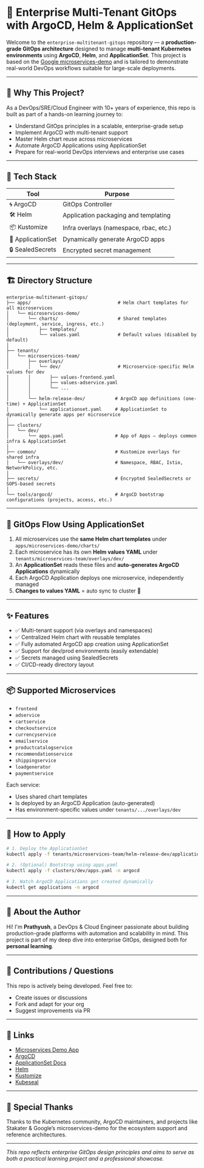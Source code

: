# 🚀 Enterprise Multi-Tenant GitOps with ArgoCD, Helm & ApplicationSet

Welcome to the `enterprise-multitenant-gitops` repository — a **production-grade GitOps architecture** designed to manage **multi-tenant Kubernetes environments** using **ArgoCD**, **Helm**, and **ApplicationSet**. This project is based on the [Google microservices-demo](https://github.com/GoogleCloudPlatform/microservices-demo) and is tailored to demonstrate real-world DevOps workflows suitable for large-scale deployments.

---

## 🌟 Why This Project?

As a DevOps/SRE/Cloud Engineer with 10+ years of experience, this repo is built as part of a hands-on learning journey to:

- Understand GitOps principles in a scalable, enterprise-grade setup
- Implement ArgoCD with multi-tenant support
- Master Helm chart reuse across microservices
- Automate ArgoCD Applications using ApplicationSet
- Prepare for real-world DevOps interviews and enterprise use cases

---

## 🧱 Tech Stack

| Tool              | Purpose                                |
| ----------------- | -------------------------------------- |
| 🌀 ArgoCD         | GitOps Controller                      |
| 🛠 Helm           | Application packaging and templating   |
| 📦 Kustomize      | Infra overlays (namespace, rbac, etc.) |
| 📁 ApplicationSet | Dynamically generate ArgoCD apps       |
| 🔒 SealedSecrets  | Encrypted secret management            |

---

## 🏗️ Directory Structure

```
enterprise-multitenant-gitops/
├── apps/                                # Helm chart templates for all microservices
│   └── microservices-demo/
│       └── charts/                      # Shared templates (deployment, service, ingress, etc.)
│           ├── templates/
│           └── values.yaml              # Default values (disabled by default)
│
├── tenants/
│   └── microservices-team/
│       ├── overlays/
│       │   └── dev/                     # Microservice-specific Helm values for dev
│       │       ├── values-frontend.yaml
│       │       ├── values-adservice.yaml
│       │       └── ...
│       │
│       └── helm-release-dev/           # ArgoCD app definitions (one-time) + ApplicationSet
│           └── applicationset.yaml     # ApplicationSet to dynamically generate apps per microservice
│
├── clusters/
│   └── dev/
│       └── apps.yaml                   # App of Apps — deploys common infra & ApplicationSet
│
├── common/                             # Kustomize overlays for shared infra
│   └── overlays/dev/                   # Namespace, RBAC, Istio, NetworkPolicy, etc.
│
├── secrets/                            # Encrypted SealedSecrets or SOPS-based secrets
│
└── tools/argocd/                       # ArgoCD bootstrap configurations (projects, access, etc.)

```

---

## 🔁 GitOps Flow Using ApplicationSet

1. All microservices use the **same Helm chart templates** under `apps/microservices-demo/charts/`
2. Each microservice has its own **Helm values YAML** under `tenants/microservices-team/overlays/dev/`
3. An **ApplicationSet** reads these files and **auto-generates ArgoCD Applications** dynamically
4. Each ArgoCD Application deploys one microservice, independently managed
5. **Changes to values YAML** = auto sync to cluster 🔄

---

## ✨ Features

- ✅ Multi-tenant support (via overlays and namespaces)
- ✅ Centralized Helm chart with reusable templates
- ✅ Fully automated ArgoCD app creation using ApplicationSet
- ✅ Support for dev/prod environments (easily extendable)
- ✅ Secrets managed using SealedSecrets
- ✅ CI/CD-ready directory layout

---

## 📦 Supported Microservices

- `frontend`
- `adservice`
- `cartservice`
- `checkoutservice`
- `currencyservice`
- `emailservice`
- `productcatalogservice`
- `recommendationservice`
- `shippingservice`
- `loadgenerator`
- `paymentservice`

Each service:

- Uses shared chart templates
- Is deployed by an ArgoCD Application (auto-generated)
- Has environment-specific values under `tenants/.../overlays/dev`

---

## 🧪 How to Apply

```bash
# 1. Deploy the ApplicationSet
kubectl apply -f tenants/microservices-team/helm-release-dev/applicationset.yaml -n argocd

# 2. (Optional) Bootstrap using apps.yaml
kubectl apply -f clusters/dev/apps.yaml -n argocd

# 3. Watch ArgoCD Applications get created dynamically
kubectl get applications -n argocd
```

---

## 💬 About the Author

Hi! I'm **Prathyush**, a DevOps & Cloud Engineer passionate about building production-grade platforms with automation and scalability in mind. This project is part of my deep dive into enterprise GitOps, designed both for **personal learning**.

---

## 📌 Contributions / Questions

This repo is actively being developed. Feel free to:

- Create issues or discussions
- Fork and adapt for your org
- Suggest improvements via PR

---

## 🔗 Links

- [Microservices Demo App](https://github.com/GoogleCloudPlatform/microservices-demo)
- [ArgoCD](https://argo-cd.readthedocs.io/)
- [ApplicationSet Docs](https://argo-cd.readthedocs.io/en/stable/operator-manual/applicationset/)
- [Helm](https://helm.sh/)
- [Kustomize](https://kubectl.docs.kubernetes.io/references/kustomize/)
- [Kubeseal](https://github.com/bitnami-labs/sealed-secrets)

---

## 👏 Special Thanks

Thanks to the Kubernetes community, ArgoCD maintainers, and projects like Stakater & Google’s microservices-demo for the ecosystem support and reference architectures.

---

*This repo reflects enterprise GitOps design principles and aims to serve as both a practical learning project and a professional showcase.*